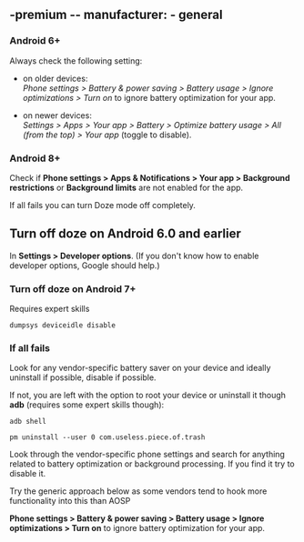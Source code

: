 -premium --
manufacturer:
    - general
---

### Android 6+

Always check the following setting:

- on older devices:<br>
_Phone settings > Battery & power saving > Battery usage > Ignore optimizations > Turn on_ to ignore battery optimization for your app.

- on newer devices:<br>
_Settings > Apps > Your app > Battery > Optimize battery usage > All (from the top) > Your app_ (toggle to disable).

### Android 8+

Check if **Phone settings > Apps & Notifications > Your app > Background restrictions** or **Background limits** are not enabled for the app.

If all fails you can turn Doze mode off completely.

## Turn off doze on Android 6.0 and earlier

In **Settings > Developer options**. (If you don't know how to enable developer options, Google should help.)

### Turn off doze on Android 7+

Requires expert skills

`dumpsys deviceidle disable`

### If all fails

Look for any vendor-specific battery saver on your device and ideally uninstall if possible, disable if possible.


If not, you are left with the option to root your device or uninstall it though **adb** (requires some expert skills though):

`adb shell`

`pm uninstall --user 0 com.useless.piece.of.trash`


Look through the vendor-specific phone settings and search for anything related to battery optimization or background processing.
If you find it try to disable it.


Try the generic approach below as some vendors tend to hook more functionality into this than AOSP


**Phone settings > Battery & power saving > Battery usage > Ignore optimizations > Turn on** to ignore battery optimization for your app.
